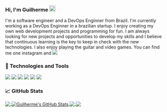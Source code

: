 <!--<img src="GuilhermeAR-Oliveira/.png" alt="banner that says Guilherme - software engineer, alongside a cartoon illustration of Guilherme"> -->

### Hi, I'm Guilherme <img src="GuilhermeAR-Oliveira/wave.gif" width="20px">

I'm a software engineer and a DevOps Enginner from Brazil. I'm currently working as a DevOps Enginner in a brazilian startup. 
I enjoy creating my own web development projects and programming for fun.  I am always looking for new projects and opportunities to develop my skills
and I believe that continuous learning is the key to keep in check with the new technologies. I also enjoy playing the guitar and video games. You can find me one 
instagram and <a href="https://www.linkedin.com/in/guilherme-oliveira-86ar/"> <img src="GuilhermeAR-Oliveira/linkedin-3-16.png"/> </a>

### 🔧 Technologies and Tools

![](https://img.shields.io/badge/OS-Linux-informational?style=flat&logo=linux&logoColor=white&color=2bbc8a)
![](https://img.shields.io/badge/Shell-Bash-informational?style=flat&logo=gnu-bash&logoColor=white&color=2bbc8a)
![](https://img.shields.io/badge/Editor-VSCode-informational?style=flat&logoColor=white&color=2bbc8a)
![](https://img.shields.io/badge/Code-Python-informational?style=flat&logo=python&logoColor=white&color=2bbc8a)
![](https://img.shields.io/badge/Code-JavaScript-informational?style=flat&logo=javascript&logoColor=white&color=2bbc8a)
![](https://img.shields.io/badge/Tools-Docker-informational?style=flat&logo=docker&logoColor=white&color=2bbc8a)

### &#x1f4c8; GitHub Stats

<a href="https://github.com/GuilhermeAR-Oliveira/GuilhermeAR-Oliveira">
  <img align="center" src="https://github-readme-stats.vercel.app/api/top-langs/?username=GuilhermeAR-Oliveira&hide=java,html,tex&title_color=ffffff&text_color=c9cacc&icon_color=2bbc8a&bg_color=1d1f21&langs_count=3" />
</a>
<a href="https://github.com/GuilhermeAR-Oliveira/GuilhermeAR-Oliveira">
  <img align="center" src="https://github-readme-stats.vercel.app/api?username=GuilhermeAR-Oliveira&show_icons=true&line_height=27&count_private=true&title_color=ffffff&text_color=c9cacc&icon_color=2bbc8a&bg_color=1d1f21" alt="Guilherme's GitHub Stats" />
</a>

<a href="https://github.com/GuilhermeAR-Oliveira/una-project1 ">
  <img align="center" src="https://github-readme-stats.vercel.app/api/pin/?username=GuilhermeAR-Oliveira&repo=una-project1&title_color=ffffff&text_color=c9cacc&icon_color=2bbc8a&bg_color=1d1f21" />
</a>


<a href="https://github.com/GuilhermeAR-Oliveira/google-glass">
  <img align="center" src="https://github-readme-stats.vercel.app/api/pin/?username=GuilhermeAR-Oliveira&repo=google-glass&title_color=ffffff&text_color=c9cacc&icon_color=2bbc8a&bg_color=1d1f21" />
</a>  
